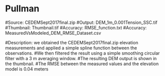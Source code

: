 # Pullman

#Source: CEDEMSept2017final.zip
#Output: DEM_1m_0.001Tension_SSC.tif
#Thumbnail: Thumbnail.tif
#Accuracy: RMSE_function.txt
#Accuracy: MeasuredVsModeled_DEM_RMSE_Dataset.csv

#Description: we obtained the CEDEMSept2017final.zip elevation measurements and applied a simple spline function between the observations.
#We then filtered the result using a simple smoothing circular filter with a 3 m averaging window. 
#The resulting DEM output is shown in the thumbnail. 
#The RMSE between the measured values and the elevation model is 0.04 meters
